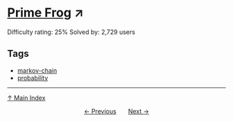 # [Prime Frog](https://projecteuler.net/problem=329) ↗️

Difficulty rating: 25%
Solved by: 2,729 users
## Tags

- [markov-chain](../tags/markov-chain.md)
- [probability](../tags/probability.md)



---

[↑ Main Index](../README.md)


<div align=center><a href='328.md'>← Previous</a> &nbsp;&nbsp; &nbsp;&nbsp;  <a href='330.md'>Next →</a></div>
